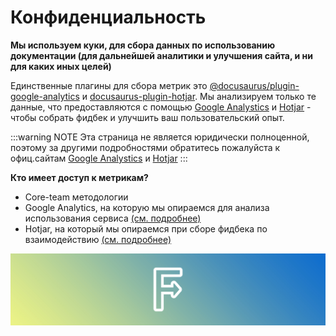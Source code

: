 # Конфиденциальность

**Мы используем куки, для сбора данных по использованию документации (для дальнейшей аналитики и улучшения сайта, и ни для каких иных целей)**

Единственные плагины для сбора метрик это [@docusaurus/plugin-google-analytics](https://docusaurus.io/docs/api/plugins/@docusaurus/plugin-google-analytics) и [docusaurus-plugin-hotjar](https://github.com/symblai/docusaurus-plugin-hotjar). Мы анализируем только те данные, что предоставляются с помощью [Google Analystics](https://analytics.google.com/) и [Hotjar](https://www.hotjar.com/) - чтобы собрать фидбек и улучшить ваш пользовательский опыт.

:::warning NOTE
Эта страница не является юридически полноценной, поэтому за другими подробностями обратитесь пожалуйста к офиц.сайтам [Google Analystics](https://analytics.google.com/) и [Hotjar](https://www.hotjar.com/)
:::

**Кто имеет доступ к метрикам?**

- Core-team методологии
- Google Analytics, на которую мы опираемся для анализа использования сервиса [(см. подробнее)](https://www.google.com/analytics/terms/us.html)
- Hotjar, на который мы опираемся при сборе фидбека по взаимодействию [(см. подробнее)](https://help.hotjar.com/hc/en-us/categories/360003405813)

![feature-sliced-banner](/img/banner.jpg)
